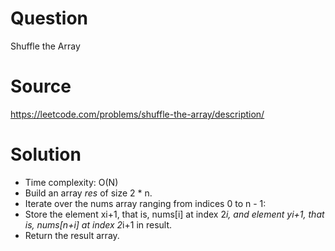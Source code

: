 # Question
Shuffle the Array

# Source
https://leetcode.com/problems/shuffle-the-array/description/

# Solution
 - Time complexity: O(N)
 - Build an array *res* of size 2 * n.
 - Iterate over the nums array ranging from indices 0 to n - 1:
 - Store the element xi+1, that is, nums[i] at index 2*i, and element yi+1, that is, nums[n+i] at index 2*i+1 in result.
 - Return the result array.
 